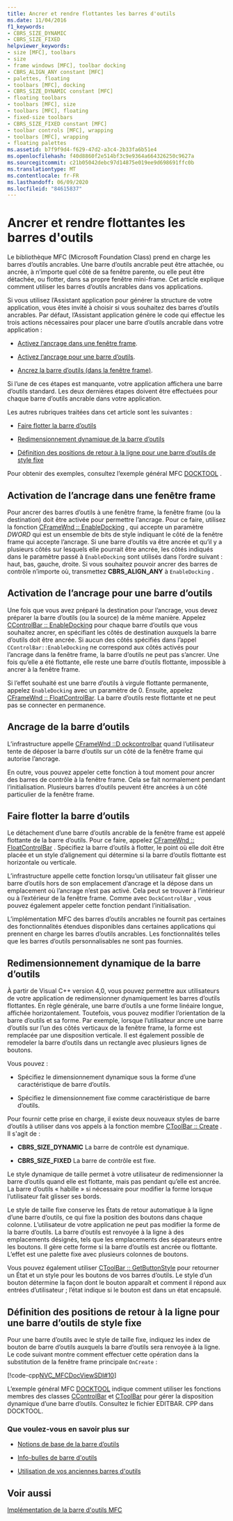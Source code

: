 ```yaml
---
title: Ancrer et rendre flottantes les barres d'outils
ms.date: 11/04/2016
f1_keywords:
- CBRS_SIZE_DYNAMIC
- CBRS_SIZE_FIXED
helpviewer_keywords:
- size [MFC], toolbars
- size
- frame windows [MFC], toolbar docking
- CBRS_ALIGN_ANY constant [MFC]
- palettes, floating
- toolbars [MFC], docking
- CBRS_SIZE_DYNAMIC constant [MFC]
- floating toolbars
- toolbars [MFC], size
- toolbars [MFC], floating
- fixed-size toolbars
- CBRS_SIZE_FIXED constant [MFC]
- toolbar controls [MFC], wrapping
- toolbars [MFC], wrapping
- floating palettes
ms.assetid: b7f9f9d4-f629-47d2-a3c4-2b33fa6b51e4
ms.openlocfilehash: f40d8860f2e514bf3c9e9364a664326250c9627a
ms.sourcegitcommit: c21b05042debc97d14875e019ee9d698691ffc0b
ms.translationtype: MT
ms.contentlocale: fr-FR
ms.lasthandoff: 06/09/2020
ms.locfileid: "84615837"
---
```

# <a name="docking-and-floating-toolbars"></a>Ancrer et rendre flottantes les barres d'outils

Le bibliothèque MFC (Microsoft Foundation Class) prend en charge les barres d’outils ancrables. Une barre d’outils ancrable peut être attachée, ou ancrée, à n’importe quel côté de sa fenêtre parente, ou elle peut être détachée, ou flotter, dans sa propre fenêtre mini-frame. Cet article explique comment utiliser les barres d’outils ancrables dans vos applications.

Si vous utilisez l’Assistant application pour générer la structure de votre application, vous êtes invité à choisir si vous souhaitez des barres d’outils ancrables. Par défaut, l’Assistant application génère le code qui effectue les trois actions nécessaires pour placer une barre d’outils ancrable dans votre application :

- [Activez l’ancrage dans une fenêtre frame](#_core_enabling_docking_in_a_frame_window).

- [Activez l’ancrage pour une barre d’outils](#_core_enabling_docking_for_a_toolbar).

- [Ancrez la barre d’outils (dans la fenêtre frame)](#_core_docking_the_toolbar).

Si l’une de ces étapes est manquante, votre application affichera une barre d’outils standard. Les deux dernières étapes doivent être effectuées pour chaque barre d’outils ancrable dans votre application.

Les autres rubriques traitées dans cet article sont les suivantes :

- [Faire flotter la barre d’outils](#_core_floating_the_toolbar)

- [Redimensionnement dynamique de la barre d’outils](#_core_dynamically_resizing_the_toolbar)

- [Définition des positions de retour à la ligne pour une barre d’outils de style fixe](#_core_setting_wrap_positions_for_a_fixed_style_toolbar)

Pour obtenir des exemples, consultez l’exemple général MFC [DOCKTOOL](../overview/visual-cpp-samples.md) .

## <a name="enabling-docking-in-a-frame-window"></a><a name="_core_enabling_docking_in_a_frame_window"></a>Activation de l’ancrage dans une fenêtre frame

Pour ancrer des barres d’outils à une fenêtre frame, la fenêtre frame (ou la destination) doit être activée pour permettre l’ancrage. Pour ce faire, utilisez la fonction [CFrameWnd :: EnableDocking](reference/cframewnd-class.md#enabledocking) , qui accepte un paramètre *DWORD* qui est un ensemble de bits de style indiquant le côté de la fenêtre frame qui accepte l’ancrage. Si une barre d’outils va être ancrée et qu’il y a plusieurs côtés sur lesquels elle pourrait être ancrée, les côtés indiqués dans le paramètre passé à `EnableDocking` sont utilisés dans l’ordre suivant : haut, bas, gauche, droite. Si vous souhaitez pouvoir ancrer des barres de contrôle n’importe où, transmettez **CBRS_ALIGN_ANY** à `EnableDocking` .

## <a name="enabling-docking-for-a-toolbar"></a><a name="_core_enabling_docking_for_a_toolbar"></a>Activation de l’ancrage pour une barre d’outils

Une fois que vous avez préparé la destination pour l’ancrage, vous devez préparer la barre d’outils (ou la source) de la même manière. Appelez [CControlBar :: EnableDocking](reference/ccontrolbar-class.md#enabledocking) pour chaque barre d’outils que vous souhaitez ancrer, en spécifiant les côtés de destination auxquels la barre d’outils doit être ancrée. Si aucun des côtés spécifiés dans l’appel `CControlBar::EnableDocking` ne correspond aux côtés activés pour l’ancrage dans la fenêtre frame, la barre d’outils ne peut pas s’ancrer. Une fois qu’elle a été flottante, elle reste une barre d’outils flottante, impossible à ancrer à la fenêtre frame.

Si l’effet souhaité est une barre d’outils à virgule flottante permanente, appelez `EnableDocking` avec un paramètre de 0. Ensuite, appelez [CFrameWnd :: FloatControlBar](reference/cframewnd-class.md#floatcontrolbar). La barre d’outils reste flottante et ne peut pas se connecter en permanence.

## <a name="docking-the-toolbar"></a><a name="_core_docking_the_toolbar"></a>Ancrage de la barre d’outils

L’infrastructure appelle [CFrameWnd ::D ockcontrolbar](reference/cframewnd-class.md#dockcontrolbar) quand l’utilisateur tente de déposer la barre d’outils sur un côté de la fenêtre frame qui autorise l’ancrage.

En outre, vous pouvez appeler cette fonction à tout moment pour ancrer des barres de contrôle à la fenêtre frame. Cela se fait normalement pendant l’initialisation. Plusieurs barres d’outils peuvent être ancrées à un côté particulier de la fenêtre frame.

## <a name="floating-the-toolbar"></a><a name="_core_floating_the_toolbar"></a>Faire flotter la barre d’outils

Le détachement d’une barre d’outils ancrable de la fenêtre frame est appelé flottante de la barre d’outils. Pour ce faire, appelez [CFrameWnd :: FloatControlBar](reference/cframewnd-class.md#floatcontrolbar) . Spécifiez la barre d’outils à flotter, le point où elle doit être placée et un style d’alignement qui détermine si la barre d’outils flottante est horizontale ou verticale.

L’infrastructure appelle cette fonction lorsqu’un utilisateur fait glisser une barre d’outils hors de son emplacement d’ancrage et la dépose dans un emplacement où l’ancrage n’est pas activé. Cela peut se trouver à l’intérieur ou à l’extérieur de la fenêtre frame. Comme avec `DockControlBar` , vous pouvez également appeler cette fonction pendant l’initialisation.

L’implémentation MFC des barres d’outils ancrables ne fournit pas certaines des fonctionnalités étendues disponibles dans certaines applications qui prennent en charge les barres d’outils ancrables. Les fonctionnalités telles que les barres d’outils personnalisables ne sont pas fournies.

## <a name="dynamically-resizing-the-toolbar"></a><a name="_core_dynamically_resizing_the_toolbar"></a>Redimensionnement dynamique de la barre d’outils

À partir de Visual C++ version 4,0, vous pouvez permettre aux utilisateurs de votre application de redimensionner dynamiquement les barres d’outils flottantes. En règle générale, une barre d’outils a une forme linéaire longue, affichée horizontalement. Toutefois, vous pouvez modifier l’orientation de la barre d’outils et sa forme. Par exemple, lorsque l’utilisateur ancre une barre d’outils sur l’un des côtés verticaux de la fenêtre frame, la forme est remplacée par une disposition verticale. Il est également possible de remodeler la barre d’outils dans un rectangle avec plusieurs lignes de boutons.

Vous pouvez :

- Spécifiez le dimensionnement dynamique sous la forme d’une caractéristique de barre d’outils.

- Spécifiez le dimensionnement fixe comme caractéristique de barre d’outils.

Pour fournir cette prise en charge, il existe deux nouveaux styles de barre d’outils à utiliser dans vos appels à la fonction membre [CToolBar :: Create](reference/ctoolbar-class.md#create) . Il s'agit de :

- **CBRS_SIZE_DYNAMIC** La barre de contrôle est dynamique.

- **CBRS_SIZE_FIXED** La barre de contrôle est fixe.

Le style dynamique de taille permet à votre utilisateur de redimensionner la barre d’outils quand elle est flottante, mais pas pendant qu’elle est ancrée. La barre d’outils « habille » si nécessaire pour modifier la forme lorsque l’utilisateur fait glisser ses bords.

Le style de taille fixe conserve les États de retour automatique à la ligne d’une barre d’outils, ce qui fixe la position des boutons dans chaque colonne. L’utilisateur de votre application ne peut pas modifier la forme de la barre d’outils. La barre d’outils est renvoyée à la ligne à des emplacements désignés, tels que les emplacements des séparateurs entre les boutons. Il gère cette forme si la barre d’outils est ancrée ou flottante. L’effet est une palette fixe avec plusieurs colonnes de boutons.

Vous pouvez également utiliser [CToolBar :: GetButtonStyle](reference/ctoolbar-class.md#getbuttonstyle) pour retourner un État et un style pour les boutons de vos barres d’outils. Le style d’un bouton détermine la façon dont le bouton apparaît et comment il répond aux entrées d’utilisateur ; l’état indique si le bouton est dans un état encapsulé.

## <a name="setting-wrap-positions-for-a-fixed-style-toolbar"></a><a name="_core_setting_wrap_positions_for_a_fixed_style_toolbar"></a>Définition des positions de retour à la ligne pour une barre d’outils de style fixe

Pour une barre d’outils avec le style de taille fixe, indiquez les index de bouton de barre d’outils auxquels la barre d’outils sera renvoyée à la ligne. Le code suivant montre comment effectuer cette opération dans la substitution de la fenêtre frame principale `OnCreate` :

[!code-cpp[NVC_MFCDocViewSDI#10](codesnippet/cpp/docking-and-floating-toolbars_1.cpp)]

L’exemple général MFC [DOCKTOOL](../overview/visual-cpp-samples.md) indique comment utiliser les fonctions membres des classes [CControlBar](reference/ccontrolbar-class.md) et [CToolBar](reference/ctoolbar-class.md) pour gérer la disposition dynamique d’une barre d’outils. Consultez le fichier EDITBAR. CPP dans DOCKTOOL.

### <a name="what-do-you-want-to-know-more-about"></a>Que voulez-vous en savoir plus sur

- [Notions de base de la barre d’outils](toolbar-fundamentals.md)

- [Info-bulles de barre d'outils](toolbar-tool-tips.md)

- [Utilisation de vos anciennes barres d'outils](using-your-old-toolbars.md)

## <a name="see-also"></a>Voir aussi

[Implémentation de la barre d'outils MFC](mfc-toolbar-implementation.md)
